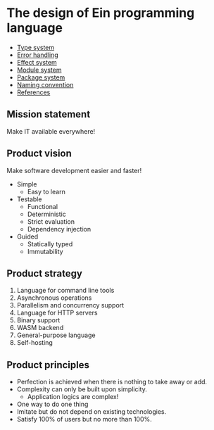# The design of Ein programming language

- [Type system](type_system.md)
- [Error handling](error_handling.md)
- [Effect system](effect_system.md)
- [Module system](module_system.md)
- [Package system](package_system.md)
- [Naming convention](naming_convention.md)
- [References](references.md)

## Mission statement

Make IT available everywhere!

## Product vision

Make software development easier and faster!

- Simple
  - Easy to learn
- Testable
  - Functional
  - Deterministic
  - Strict evaluation
  - Dependency injection
- Guided
  - Statically typed
  - Immutability

## Product strategy

1. Language for command line tools
1. Asynchronous operations
1. Parallelism and concurrency support
1. Language for HTTP servers
1. Binary support
1. WASM backend
1. General-purpose language
1. Self-hosting

## Product principles

- Perfection is achieved when there is nothing to take away or add.
- Complexity can only be built upon simplicity.
  - Application logics are complex!
- One way to do one thing
- Imitate but do not depend on existing technologies.
- Satisfy 100% of users but no more than 100%.
